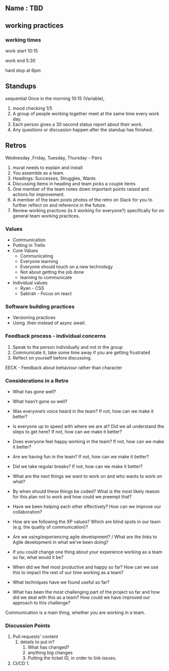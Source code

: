 ## Name : TBD

## working practices
### working times
work start 10:15

work end 5:30

hard stop at 6pm

## Standups
 sequential
Once in the morning 10:15 (Variable),

1. mood checking 1/5
2. A group of people working together meet at the same time every work day.
3. Each person gives a 30 second status report about their work.
4. Any questions or discussion happen after the standup has finished.

## Retros 

Wednesday ,Friday, Tuesday, Thursday - Pairs

1. murat needs to explain and install
2. You assemble as a team.
3. Headings: Successes, Struggles, Wants
4. Discussing items in heading and team picks a couple items
5. One member of the team notes down important points raised and actions for improvement.
6. A member of the team posts photos of the retro on Slack for you to further reflect on and reference in the future.
7. Review working practices (is it working for everyone?) specifically for on general team working practices.

### Values

- Communication
- Putting in Trello
- Core Values
    - Communicating
    - Everyone learning
    - Everyone should touch on a new technology
    - Not about getting the job done
    - learning to communicate
- Individual values
    - Ryan - CSS
    - Sabirah - Focus on react

### Software building practices

- Versioning practices
- Using .then instead of async await.


### Feedback process - individual concerns

1. Speak to the person individually and not in the group
2. Communicate it, take some time away if you are getting frustrated
3. Reflect on yourself before discussing.

EECK - Feedback about behaviour rather than character

### Considerations in a Retro

- What has gone well?

- What hasn’t gone so well?

- Was everyone’s voice heard in the team? If not, how can we make it better?

- Is everyone up to speed with where we are at? Did we all understand the steps to get here? If not, how can we make it
  better?

- Does everyone feel happy working in the team? If not, how can we make it better?

- Are we having fun in the team? If not, how can we make it better?

- Did we take regular breaks? If not, how can we make it better?

- What are the next things we want to work on and who wants to work on what?

- By when should these things be coded? What is the most likely reason for this plan not to work and how could we
  preempt that?

- Have we been helping each other effectively? How can we improve our collaboration?

- How are we following the XP values? Which are blind spots in our team (e.g. the quality of communication)?

- Are we using/experiencing agile development? / What are the links to Agile development in what we’ve been doing?

- If you could change one thing about your experience working as a team so far, what would it be?

- When did we feel most productive and happy so far? How can we use this to impact the rest of our time working as a
  team?

- What techniques have we found useful so far?

- What has been the most challenging part of the project so far and how did we deal with this as a team? How could we
  have improved our approach to this challenge?

Communication is a main thing, whether you are working in a team.

### Discussion Points

1. Pull requests' content
   1. details to put in? 
      1. What has changed?
      2. anything big changes
      3. Putting the ticket ID, in order to link issues.  
2. CI/CD
   1.
